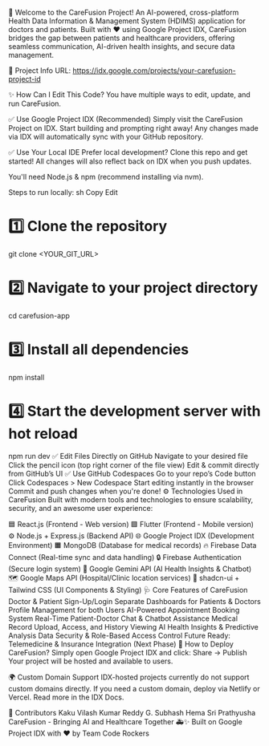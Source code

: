 🚀 Welcome to the CareFusion Project!
An AI-powered, cross-platform Health Data Information & Management System (HDIMS) application for doctors and patients.
Built with ❤️ using Google Project IDX, CareFusion bridges the gap between patients and healthcare providers, offering seamless communication, AI-driven health insights, and secure data management.

📌 Project Info
URL: https://idx.google.com/projects/your-carefusion-project-id

✨ How Can I Edit This Code?
You have multiple ways to edit, update, and run CareFusion.

✅ Use Google Project IDX (Recommended)
Simply visit the CareFusion Project on IDX.
Start building and prompting right away!
Any changes made via IDX will automatically sync with your GitHub repository.

✅ Use Your Local IDE
Prefer local development? Clone this repo and get started!
All changes will also reflect back on IDX when you push updates.

You'll need Node.js & npm (recommend installing via nvm).

Steps to run locally:
sh
Copy
Edit
# 1️⃣ Clone the repository
git clone <YOUR_GIT_URL>

# 2️⃣ Navigate to your project directory
cd carefusion-app

# 3️⃣ Install all dependencies
npm install

# 4️⃣ Start the development server with hot reload
npm run dev
✅ Edit Files Directly on GitHub
Navigate to your desired file
Click the pencil icon (top right corner of the file view)
Edit & commit directly from GitHub’s UI
✅ Use GitHub Codespaces
Go to your repo’s Code button
Click Codespaces > New Codespace
Start editing instantly in the browser
Commit and push changes when you're done!
⚙️ Technologies Used in CareFusion
Built with modern tools and technologies to ensure scalability, security, and an awesome user experience:

🟦 React.js (Frontend - Web version)
🟪 Flutter (Frontend - Mobile version)
⚙️ Node.js + Express.js (Backend API)
🌐 Google Project IDX (Development Environment)
🟧 MongoDB (Database for medical records)
🔥 Firebase Data Connect (Real-time sync and data handling)
🔒 Firebase Authentication (Secure login system)
🧠 Google Gemini API (AI Health Insights & Chatbot)
🗺️ Google Maps API (Hospital/Clinic location services)
🎨 shadcn-ui + Tailwind CSS (UI Components & Styling)
🩺 Core Features of CareFusion
Doctor & Patient Sign-Up/Login
Separate Dashboards for Patients & Doctors
Profile Management for both Users
AI-Powered Appointment Booking System
Real-Time Patient-Doctor Chat & Chatbot Assistance
Medical Record Upload, Access, and History Viewing
AI Health Insights & Predictive Analysis
Data Security & Role-Based Access Control
Future Ready: Telemedicine & Insurance Integration (Next Phase)
🚀 How to Deploy CareFusion?
Simply open Google Project IDX and click:
Share -> Publish
Your project will be hosted and available to users.

🌍 Custom Domain Support
IDX-hosted projects currently do not support custom domains directly.
If you need a custom domain, deploy via Netlify or Vercel.
Read more in the IDX Docs.

🙌 Contributors
Kaku Vilash Kumar Reddy
G. Subhash
Hema Sri
Prathyusha
CareFusion - Bringing AI and Healthcare Together 🚑✨
Built on Google Project IDX with ❤️ by Team Code Rockers


